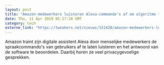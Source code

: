 ```yaml
---
layout: post
title: "Amazon-medewerkers luisteren Alexa-commando's af om algoritme te trainen"
date: Thu, 11 Apr 2019 05:17:28 GMT
category: tech
externe_link: "https://tweakers.net/nieuws/151420/amazon-medewerkers-luisteren-alexa-commandos-af-om-algoritme-te-trainen.html"
---
```


Amazon traint zijn digitale assistent Alexa door menselijke medewerkers de spraakcommando's van gebruikers af te laten luisteren en het antwoord van de software te beoordelen. Daarbij horen ze veel privacygevoelige gesprekken.<img src="http://feeds.feedburner.com/~r/tweakers/mixed/~4/B1ERdFxqT_o" height="1" width="1" alt=""/>
